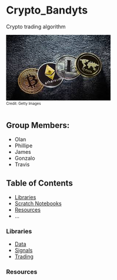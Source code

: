 # Crypto_Bandyts
Crypto trading algorithm

![](images/crypto_image.jpg "Source: https://www.telegraph.co.uk/technology/digital-money/how-to-understand-cryptocurrency-terminology/")  
<sup><sup>Credit: Getty Images</sup></sup>

  
## Group Members:
* Olan
* Phillipe
* James
* Gonzalo
* Travis

## Table of Contents
* [Libraries](#Libraries)
* [Scratch Notebooks](notebooks)
* [Resources](#Resources)
* ...

### Libraries
* [Data](libs/data)
* [Signals](libs/signals)
* [Trading](libs/trading)

### Resources 


